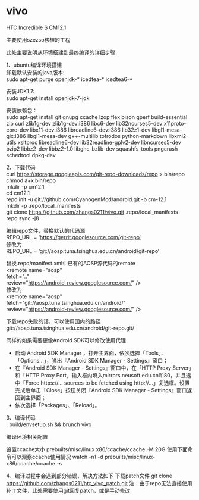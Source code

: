 # vivo
HTC Incredible S CM12.1

主要使用szezso移植的工程

此处主要说明从环境搭建到最终编译的详细步骤

1、ubuntu编译环境搭建<br>
卸载默认安装的java版本:<br>
sudo apt-get purge openjdk-\* icedtea-\* icedtea6-\*

安装JDK1.7:<br>
sudo apt-get install openjdk-7-jdk

安装依赖包：<br>
sudo apt-get install git gnupg ccache lzop flex bison gperf build-essential zip curl zlib1g-dev zlib1g-dev:i386 libc6-dev lib32ncurses5-dev x11proto-core-dev libx11-dev:i386 libreadline6-dev:i386 lib32z1-dev libgl1-mesa-glx:i386 libgl1-mesa-dev g++-multilib  tofrodos python-markdown libxml2-utils xsltproc libreadline6-dev lib32readline-gplv2-dev libncurses5-dev bzip2 libbz2-dev libbz2-1.0 libghc-bzlib-dev squashfs-tools pngcrush schedtool dpkg-dev

2、下载代码<br>
curl https://storage.googleapis.com/git-repo-downloads/repo > bin/repo<br>
chmod a+x bin/repo<br>
mkdir -p cm12.1<br>
cd cm12.1<br>
repo init -u git://github.com/CyanogenMod/android.git -b cm-12.1<br>
mkdir -p .repo/local_manifests<br>
git clone https://github.com/zhangs0211/vivo.git .repo/local_manifests<br>
repo sync -j8<br>


编辑repo文件，替换默认的代码源<br>
REPO_URL = ‘https://gerrit.googlesource.com/git-repo‘<br>
修改为<br>
REPO_URL = ‘git://aosp.tuna.tsinghua.edu.cn/android/git-repo‘<br>

替换.repo/manifest.xml中已有的AOSP源代码的remote<br>
<remote name="aosp" <br>
fetch=".." <br>
review="https://android-review.googlesource.com/" /><br>
修改为<br>
<remote name="aosp" <br>
fetch="git://aosp.tuna.tsinghua.edu.cn/android/" <br>
review="https://android-review.googlesource.com/" /><br>

下载repo失败的话，可以使用国内的路径<br>
git://aosp.tuna.tsinghua.edu.cn/android/git-repo.git/

同样的如果需要更像Android SDK可以修改使用代理<br>
- 启动 Android SDK Manager ，打开主界面，依次选择「Tools」、「Options...」，弹出『Android SDK Manager - Settings』窗口；
- 在『Android SDK Manager - Settings』窗口中，在「HTTP Proxy Server」和「HTTP Proxy Port」输入框内填入mirrors.neusoft.edu.cn和80，并且选中「Force https://... sources to be fetched using http://...」复选框。设置完成后单击「Close」按钮关闭『Android SDK Manager - Settings』窗口返回到主界面；
- 依次选择「Packages」、「Reload」。

3、编译代码<br>
. build/envsetup.sh && brunch vivo



编译环境相关配置<br>

<html>
    <title>#!/bin/bash</title>
    <title>export PATH=/cyanogenmod/bin:$PATH</title>
    <title>export PATH=/cyanogenmod/android-sdk/platform-tools:$PATH</title>
    <title>export PATH=/usr/local/bin:$PATH</title>
    <title>export LC_CTYPE=C</title>
    <title>export LANG=C</title>
    <title>export USE_CCACHE=1</title>
    <title>export CCACHE_DIR=/cyanogenmod/.ccache</title>
</html>

设置ccache大小
prebuilts/misc/linux x86/ccache/ccache -M 20G
使用下面命令可以观察ccache使用情况
watch -n1 -d prebuilts/misc/linux-x86/ccache/ccache -s


4、编译过程中会遇到部分错误，解决方法如下
下载patch文件
git clone https://github.com/zhangs0211/htc_vivo_patch.git
注：由于repo无法直接使用补丁文件，此处需要使用git回复patch，或是手动修改





